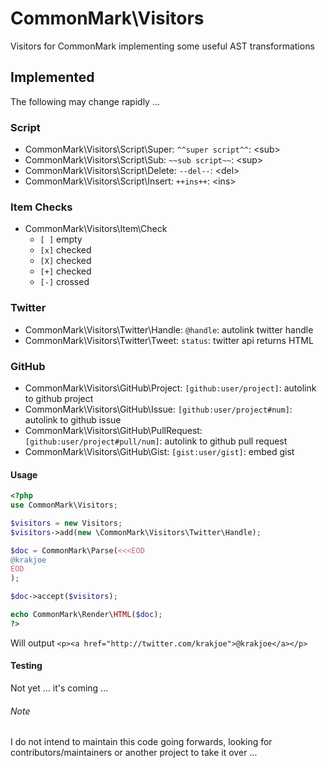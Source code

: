 # CommonMark\Visitors
Visitors for CommonMark implementing some useful AST transformations

## Implemented

The following may change rapidly ...

### Script
  * CommonMark\Visitors\Script\Super:    `^^super script^^`:   &lt;sub&gt;
  * CommonMark\Visitors\Script\Sub:      `~~sub script~~`:     &lt;sup&gt;
  * CommonMark\Visitors\Script\Delete:   `--del--`:            &lt;del&gt;
  * CommonMark\Visitors\Script\Insert:   `++ins++`:            &lt;ins&gt;

### Item Checks
  * CommonMark\Visitors\Item\Check
    * `[ ]` empty
    * `[x]` checked
    * `[X]` checked
    * `[+]` checked
    * `[-]` crossed

### Twitter
  * CommonMark\Visitors\Twitter\Handle:  `@handle`:            autolink twitter handle
  * CommonMark\Visitors\Twitter\Tweet:   `status`:             twitter api returns HTML

### GitHub
  * CommonMark\Visitors\GitHub\Project:        `[github:user/project]`:          autolink to github project
  * CommonMark\Visitors\GitHub\Issue:          `[github:user/project#num]`:      autolink to github issue
  * CommonMark\Visitors\GitHub\PullRequest:    `[github:user/project#pull/num]`: autolink to github pull request
  * CommonMark\Visitors\GitHub\Gist:           `[gist:user/gist]`:               embed gist

#### Usage

```php
<?php
use CommonMark\Visitors;

$visitors = new Visitors;
$visitors->add(new \CommonMark\Visitors\Twitter\Handle);

$doc = CommonMark\Parse(<<<EOD
@krakjoe
EOD
);

$doc->accept($visitors);

echo CommonMark\Render\HTML($doc);
?>
```

Will output `<p><a href="http://twitter.com/krakjoe">@krakjoe</a></p>`

#### Testing

Not yet ... it's coming ...

###### Note

I do not intend to maintain this code going forwards, looking for contributors/maintainers or another project to take it over ...
